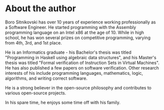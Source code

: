 # About the author

Boro Sitnikovski has over 10 years of experience working professionally as a Software Engineer. He started programming with the Assembly programming language on an Intel x86 at the age of 10. While in high school, he has won several prizes on competitive programming, varying from 4th, 3rd, and 1st place.

He is an Informatics graduate - his Bachelor's thesis was titled "Programming in Haskell using algebraic data structures", and his Master's thesis was titled "Formal verification of Instruction Sets in Virtual Machines". He has also published a few papers on software verification. Other research interests of his include programming languages, mathematics, logic, algorithms, and writing correct software.

He is a strong believer in the open-source philosophy and contributes to various open-source projects.

In his spare time, he enjoys some time off with his family.

